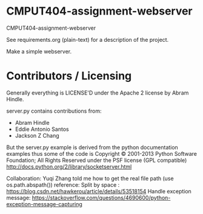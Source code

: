 CMPUT404-assignment-webserver
=============================

CMPUT404-assignment-webserver

See requirements.org (plain-text) for a description of the project.

Make a simple webserver.

Contributors / Licensing
========================

Generally everything is LICENSE'D under the Apache 2 license by Abram Hindle.

server.py contains contributions from:

* Abram Hindle
* Eddie Antonio Santos
* Jackson Z Chang

But the server.py example is derived from the python documentation
examples thus some of the code is Copyright © 2001-2013 Python
Software Foundation; All Rights Reserved under the PSF license (GPL
compatible) http://docs.python.org/2/library/socketserver.html

Collaboration: Yuqi Zhang told me how to get the real file path (use os.path.abspath())
reference: Split by space : https://blog.csdn.net/hawkerou/article/details/53518154
           Handle exception message: https://stackoverflow.com/questions/4690600/python-exception-message-capturing